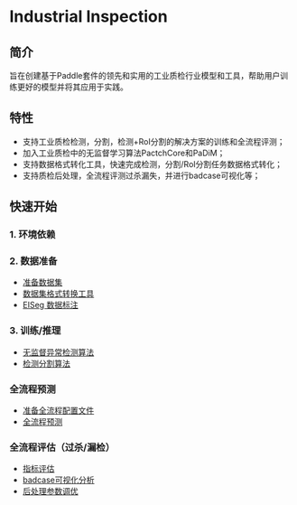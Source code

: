 # **Industrial Inspection**
## 简介

旨在创建基于Paddle套件的领先和实用的工业质检行业模型和工具，帮助用户训练更好的模型并将其应用于实践。

## 特性
   * 支持工业质检检测，分割，检测+RoI分割的解决方案的训练和全流程评测；
   * 加入工业质检中的无监督学习算法PactchCore和PaDiM；
   * 支持数据格式转化工具，快速完成检测，分割/RoI分割任务数据格式转化；
   * 支持质检后处理，全流程评测过杀漏失，并进行badcase可视化等；

## 快速开始
### 1. 环境依赖

### 2. 数据准备
   * [准备数据集](./data/prepare_data.md)
   * [数据集格式转换工具](./data/conver_tools.md)
   * [EISeg 数据标注](https://github.com/PaddlePaddle/PaddleSeg/tree/release/2.7/EISeg)

### 3. 训练/推理
   * [无监督异常检测算法](./uad/README.md)
   * [检测分割算法](./det_seg/train_eval.md)
    
### 全流程预测
   * [准备全流程配置文件](./end2end/parse_config.md)
   * [全流程预测](./end2end/predict.md)

### 全流程评估（过杀/漏检）
   * [指标评估](./end2end/eval.md)
   * [badcase可视化分析](./end2end/eval.md)
   * [后处理参数调优](./end2end/eval.md)
